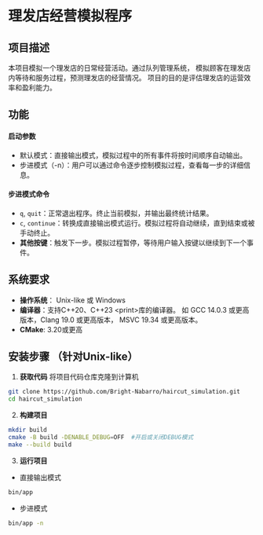 # 理发店经营模拟程序

## 项目描述
本项目模拟一个理发店的日常经营活动。通过队列管理系统，
模拟顾客在理发店内等待和服务过程，预测理发店的经营情况。
项目的目的是评估理发店的运营效率和盈利能力。

## 功能
#### 启动参数
- 默认模式：直接输出模式，模拟过程中的所有事件将按时间顺序自动输出。
- 步进模式（-n）：用户可以通过命令逐步控制模拟过程，查看每一步的详细信息。
#### 步进模式命令
- `q`, `quit`：正常退出程序。终止当前模拟，并输出最终统计结果。
- `c`, `continue`：转换成直接输出模式运行。模拟过程将自动继续，直到结束或被手动终止。
- **其他按键**：触发下一步。模拟过程暂停，等待用户输入按键以继续到下一个事件。

## 系统要求
- **操作系统**： Unix-like 或 Windows
- **编译器**：支持C++20、C++23 \<print\>库的编译器。
如 GCC 14.0.3 或更高版本，Clang 19.0 或更高版本，
MSVC 19.34 或更高版本。
- **CMake**: 3.20或更高

## 安装步骤 （针对Unix-like）
1. **获取代码**
将项目代码仓库克隆到计算机
```bash
git clone https://github.com/Bright-Nabarro/haircut_simulation.git
cd haircut_simulation
```

2. **构建项目**
```bash
mkdir build
cmake -B build -DENABLE_DEBUG=OFF  #开启或关闭DEBUG模式
make --build build
```

3. **运行项目**
- 直接输出模式
```bash
bin/app
```
- 步进模式
```bash
bin/app -n
```




